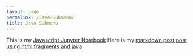 ```yaml
---
layout: page
permalink: /Java-Submenu/
title: Java Submenu
--- 
```


This is my [Javascript Jupyter Notebook](https://anicricket.github.io/automatic-spork/jupyter/classwork/java/2022/09/24/javascript.html)
Here is my [markdown post post using html fragments and java]()